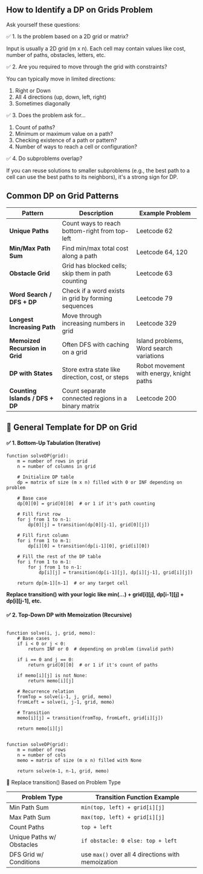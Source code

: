 ## How to Identify a DP on Grids Problem

Ask yourself these questions:

✅ 1. Is the problem based on a 2D grid or matrix?

Input is usually a 2D grid (m x n). Each cell may contain values like cost, number of paths, obstacles, letters, etc.

✅ 2. Are you required to move through the grid with constraints?

You can typically move in limited directions:
1. Right or Down
2. All 4 directions (up, down, left, right)
3. Sometimes diagonally

✅ 3. Does the problem ask for...

1. Count of paths?
2. Minimum or maximum value on a path?
3. Checking existence of a path or pattern?
4. Number of ways to reach a cell or configuration?

✅ 4. Do subproblems overlap?

If you can reuse solutions to smaller subproblems (e.g., the best path to a cell can use the best paths to its neighbors), it's a strong sign for DP.

## Common DP on Grid Patterns

| Pattern                         | Description                                         | Example Problem                          |
| ------------------------------- | --------------------------------------------------- | ---------------------------------------- |
| **Unique Paths**                | Count ways to reach bottom-right from top-left      | Leetcode 62                              |
| **Min/Max Path Sum**            | Find min/max total cost along a path                | Leetcode 64, 120                         |
| **Obstacle Grid**               | Grid has blocked cells; skip them in path counting  | Leetcode 63                              |
| **Word Search / DFS + DP**      | Check if a word exists in grid by forming sequences | Leetcode 79                              |
| **Longest Increasing Path**     | Move through increasing numbers in grid             | Leetcode 329                             |
| **Memoized Recursion in Grid**  | Often DFS with caching on a grid                    | Island problems, Word search variations  |
| **DP with States**              | Store extra state like direction, cost, or steps    | Robot movement with energy, knight paths |
| **Counting Islands / DFS + DP** | Count separate connected regions in a binary matrix | Leetcode 200                             |

## 🧰 General Template for DP on Grid

#### ✅ 1. Bottom-Up Tabulation (Iterative)

```
function solveDP(grid):
    m = number of rows in grid
    n = number of columns in grid

    # Initialize DP table
    dp = matrix of size (m x n) filled with 0 or INF depending on problem

    # Base case
    dp[0][0] = grid[0][0]  # or 1 if it's path counting

    # Fill first row
    for j from 1 to n-1:
        dp[0][j] = transition(dp[0][j-1], grid[0][j])

    # Fill first column
    for i from 1 to m-1:
        dp[i][0] = transition(dp[i-1][0], grid[i][0])

    # Fill the rest of the DP table
    for i from 1 to m-1:
        for j from 1 to n-1:
            dp[i][j] = transition(dp[i-1][j], dp[i][j-1], grid[i][j])
    
    return dp[m-1][n-1]  # or any target cell

```
**Replace transition() with your logic like min(...) + grid[i][j], dp[i-1][j] + dp[i][j-1], etc.**

#### ✅ 2. Top-Down DP with Memoization (Recursive)

```

function solve(i, j, grid, memo):
    # Base cases
    if i < 0 or j < 0:
        return INF or 0  # depending on problem (invalid path)
    
    if i == 0 and j == 0:
        return grid[0][0]  # or 1 if it's count of paths

    if memo[i][j] is not None:
        return memo[i][j]

    # Recurrence relation
    fromTop = solve(i-1, j, grid, memo)
    fromLeft = solve(i, j-1, grid, memo)

    # Transition
    memo[i][j] = transition(fromTop, fromLeft, grid[i][j])

    return memo[i][j]


function solveDP(grid):
    m = number of rows
    n = number of cols
    memo = matrix of size (m x n) filled with None

    return solve(m-1, n-1, grid, memo)

```

🧠 Replace transition() Based on Problem Type

| Problem Type              | Transition Function Example                        |
| ------------------------- | -------------------------------------------------- |
| Min Path Sum              | `min(top, left) + grid[i][j]`                      |
| Max Path Sum              | `max(top, left) + grid[i][j]`                      |
| Count Paths               | `top + left`                                       |
| Unique Paths w/ Obstacles | `if obstacle: 0 else: top + left`                  |
| DFS Grid w/ Conditions    | use `max()` over all 4 directions with memoization |
